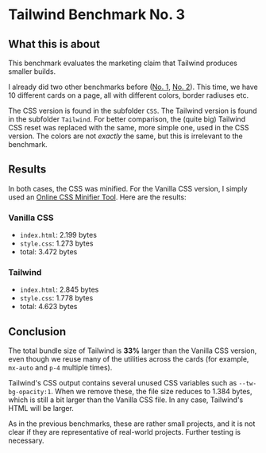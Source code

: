 # Tailwind Benchmark No. 3

## What this is about

This benchmark evaluates the marketing claim that Tailwind produces smaller builds.

I already did two other benchmarks before ([No. 1](https://github.com/ScriptRaccoon/tailwind-benchmark), [No. 2](https://github.com/ScriptRaccoon/tailwind-benchmark-2)). This time, we have 10 different cards on a page, all with different colors, border radiuses etc.

The CSS version is found in the subfolder `CSS`. The Tailwind version is found in the subfolder `Tailwind`. For better comparison, the (quite big) Tailwind CSS reset was replaced with the same, more simple one, used in the CSS version. The colors are not _exactly_ the same, but this is irrelevant to the benchmark.

## Results

In both cases, the CSS was minified. For the Vanilla CSS version, I simply used an [Online CSS Minifier Tool](https://www.toptal.com/developers/cssminifier). Here are the results:

### Vanilla CSS

-   `index.html`: 2.199 bytes
-   `style.css`: 1.273 bytes
-   total: 3.472 bytes

### Tailwind

-   `index.html`: 2.845 bytes
-   `style.css`: 1.778 bytes
-   total: 4.623 bytes

## Conclusion

The total bundle size of Tailwind is **33%** larger than the Vanilla CSS version, even though we reuse many of the utilities across the cards (for example, `mx-auto` and `p-4` multiple times).

Tailwind's CSS output contains several unused CSS variables such as `--tw-bg-opacity:1`. When we remove these, the file size reduces to 1.384 bytes, which is still a bit larger than the Vanilla CSS file. In any case, Tailwind's HTML will be larger.

As in the previous benchmarks, these are rather small projects, and it is not clear if they are representative of real-world projects. Further testing is necessary.
